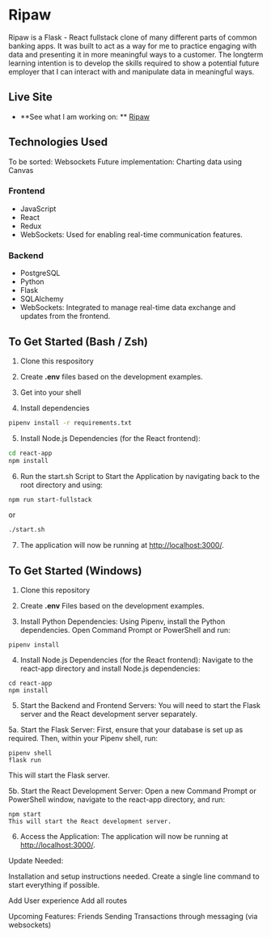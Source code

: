 # Ripaw 

Ripaw is a Flask - React fullstack clone of many different parts of common banking apps. It was built to act as a way for me to practice engaging with data and presenting it in more meaningful ways to a customer. The longterm learning intention is to develop the skills required to show a potential future employer that I can interact with and manipulate data in meaningful ways.

## Live Site
- **See what I am working on: ** [Ripaw](https://ripbawbanking.onrender.com/)

## Technologies Used

To be sorted: Websockets
Future implementation: Charting data using Canvas

### Frontend
- JavaScript
- React
- Redux
- WebSockets: Used for enabling real-time communication features.

### Backend
- PostgreSQL
- Python
- Flask
- SQLAlchemy
- WebSockets: Integrated to manage real-time data exchange and updates from the frontend.

## To Get Started (Bash / Zsh)

1. Clone this respository

2. Create **.env** files based on the development examples.

3. Get into your shell

4. Install dependencies
```bash
pipenv install -r requirements.txt
```

5. Install Node.js Dependencies (for the React frontend):
```bash
cd react-app
npm install
```

6. Run the start.sh Script to Start the Application by navigating back to the root directory and using:
```bash
npm run start-fullstack
```
or
```bash
./start.sh
```

7. The application will now be running at [http://localhost:3000/](http://localhost:3000/).

## To Get Started (Windows)

1. Clone this repository

2. Create **.env** Files based on the development examples.

3. Install Python Dependencies:
Using Pipenv, install the Python dependencies.
Open Command Prompt or PowerShell and run:

```
pipenv install
```

4. Install Node.js Dependencies (for the React frontend):
Navigate to the react-app directory and install Node.js dependencies:

```
cd react-app
npm install
```

5. Start the Backend and Frontend Servers:
You will need to start the Flask server and the React development server separately.

5a. Start the Flask Server:
First, ensure that your database is set up as required. Then, within your Pipenv shell, run:

```
pipenv shell
flask run
```

This will start the Flask server.

5b. Start the React Development Server:
Open a new Command Prompt or PowerShell window, navigate to the react-app directory, and run:

```
npm start
This will start the React development server.
```

6. Access the Application:
The application will now be running at [http://localhost:3000/](http://localhost:3000/).


Update Needed:

Installation and setup instructions needed.
Create a single line command to start everything if possible.

Add User experience
Add all routes

Upcoming Features:
Friends
Sending Transactions through messaging (via websockets)
